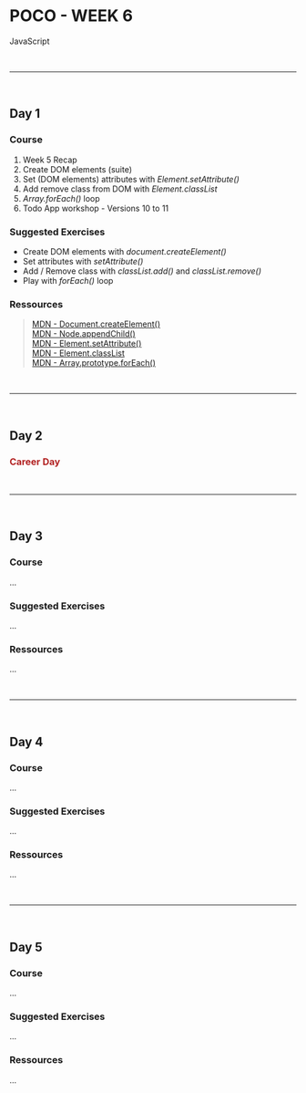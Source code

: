 # POCO - WEEK 6
JavaScript


<br>

---

<br>

## Day 1

### Course
1. Week 5 Recap
2. Create DOM elements (suite)
3. Set (DOM elements) attributes with *Element.setAttribute()*
4. Add remove class from DOM with *Element.classList*
3. *Array.forEach()* loop
4. Todo App workshop - Versions 10 to 11


### Suggested Exercises
* Create DOM elements with *document.createElement()*
* Set attributes with *setAttribute()*
* Add / Remove class with *classList.add()* and *classList.remove()*
* Play with *forEach()* loop


### Ressources
 > [MDN - Document​.create​Element()](https://developer.mozilla.org/en-US/docs/Web/API/Document/createElement)<br>
 [MDN - Node​.append​Child()](https://developer.mozilla.org/en-US/docs/Web/API/Node/appendChild)<br>
 [MDN - Element​.set​Attribute()](https://developer.mozilla.org/en-US/docs/Web/API/Element/setAttribute)<br>
 [MDN - Element​.class​List](https://developer.mozilla.org/en-US/docs/Web/API/Element/classList)<br>
 [MDN - Array​.prototype​.for​Each()](https://developer.mozilla.org/en-US/docs/Web/JavaScript/Reference/Global_Objects/Array/forEach)<br>


<br>

---

<br>

## Day 2

### <span style="color: firebrick;">Career Day</span>


<br>

---

<br>

## Day 3

### Course
...


### Suggested Exercises
...


### Ressources
...


<br>

---

<br>

## Day 4

### Course
...


### Suggested Exercises
...


### Ressources
...


 

<br>

---

<br>

## Day 5

### Course
...


### Suggested Exercises
...


### Ressources
...